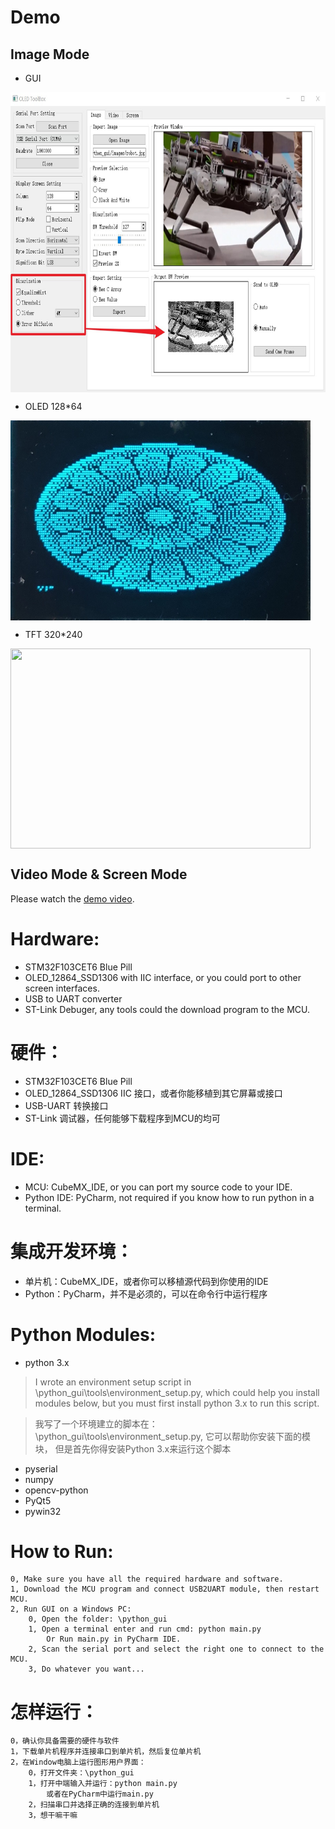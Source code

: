 # Demo
## Image Mode
 - GUI
 
<img src="./Doc/image_demo.jpg" width = "960" height = "480" alt="" align=center />
    
 - OLED 128\*64
 
<img src="./Doc/OLED_demo.jpg" width = "480" height = "320" alt="" align=center />
    
 - TFT 320\*240
 
<img src="./Doc/320_240_demo.jpg" width = "480" height = "320" alt="" align=center />
    
## Video Mode & Screen Mode

 Please watch the [demo video](https://www.bilibili.com/video/BV1v7411A7sF/ "OLED GUI Demo | 上位机工具"). 
 
# Hardware:
- STM32F103CET6 Blue Pill
- OLED_12864_SSD1306 with IIC interface, or you could port to other screen interfaces.
- USB to UART converter
- ST-Link Debuger, any tools could the download program to the MCU.

# 硬件：
- STM32F103CET6 Blue Pill
- OLED_12864_SSD1306 IIC 接口，或者你能移植到其它屏幕或接口
- USB-UART 转换接口
- ST-Link 调试器，任何能够下载程序到MCU的均可

# IDE:
- MCU: CubeMX_IDE, or you can port my source code to your IDE.
- Python IDE: PyCharm, not required if you know how to run python in a terminal.

# 集成开发环境：
- 单片机：CubeMX_IDE，或者你可以移植源代码到你使用的IDE
- Python：PyCharm，并不是必须的，可以在命令行中运行程序

# Python Modules:
- python 3.x

> I wrote an environment setup script in \python_gui\tools\environment_setup.py,
		which could help you install modules below,
		but you must first install python 3.x to run this script.
		
> 我写了一个环境建立的脚本在：\python_gui\tools\environment_setup.py,
		它可以帮助你安装下面的模块，
		但是首先你得安装Python 3.x来运行这个脚本

- pyserial
- numpy
- opencv-python
- PyQt5
- pywin32

# How to Run:
    0, Make sure you have all the required hardware and software.
    1, Download the MCU program and connect USB2UART module, then restart MCU.
	2, Run GUI on a Windows PC:
		0, Open the folder: \python_gui
		1, Open a terminal enter and run cmd: python main.py
			Or Run main.py in PyCharm IDE.
		2, Scan the serial port and select the right one to connect to the MCU.
		3, Do whatever you want...
# 怎样运行：
	0，确认你具备需要的硬件与软件
	1，下载单片机程序并连接串口到单片机，然后复位单片机
	2，在Window电脑上运行图形用户界面：
		0，打开文件夹：\python_gui
		1，打开中端输入并运行：python main.py
			或者在PyCharm中运行main.py
		2，扫描串口并选择正确的连接到单片机
		3，想干嘛干嘛
